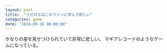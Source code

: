 ```yaml
---
layout: post
title:  "リゼロスはこのファンに学んで欲しい"
categories: game
date: "2020-09-16 00:00:00"
---
```


かなりの差を見せつけられていて非常に悲しい。
マギアレコードのようなゲームになっている。

